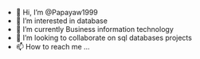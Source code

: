 - 👋 Hi, I’m @Papayaw1999
- 👀 I’m interested in database 
- 🌱 I’m currently Business information technology 
- 💞️ I’m looking to collaborate on sql databases projects
- 📫 How to reach me ...

<!---
Papayaw1999/Papayaw1999 is a ✨ special ✨ repository because its `README.md` (this file) appears on your GitHub profile.
You can click the Preview link to take a look at your changes.
--->

